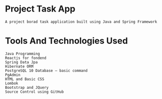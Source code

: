 # Project Task App
```
A project borad task application built using Java and Spring Framework
```
# Tools And Technologies Used
```
Java Programming
Reactjs for fondend
Spring Data Jpa
Hibernate ORM
PostgreSQL 10 Database – basic command
PgAdmin
HTML and Basic CSS
Lombok
Bootstrap and JQuery
Source Control using GitHub
```
